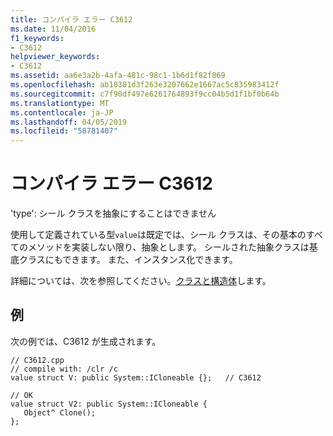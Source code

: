 ```yaml
---
title: コンパイラ エラー C3612
ms.date: 11/04/2016
f1_keywords:
- C3612
helpviewer_keywords:
- C3612
ms.assetid: aa6e3a2b-4afa-481c-98c1-1b6d1f82f869
ms.openlocfilehash: ab18381d3f263e3207662e1667ac5c835983412f
ms.sourcegitcommit: c7f90df497e6261764893f9cc04b5d1f1bf0b64b
ms.translationtype: MT
ms.contentlocale: ja-JP
ms.lasthandoff: 04/05/2019
ms.locfileid: "58781407"
---
```

# <a name="compiler-error-c3612"></a>コンパイラ エラー C3612

'type': シール クラスを抽象にすることはできません

使用して定義されている型`value`は既定では、シール クラスは、その基本のすべてのメソッドを実装しない限り、抽象とします。 シールされた抽象クラスは基底クラスにもできます。 また、インスタンス化できます。

詳細については、次を参照してください。[クラスと構造体](../../extensions/classes-and-structs-cpp-component-extensions.md)します。

## <a name="example"></a>例

次の例では、C3612 が生成されます。

```
// C3612.cpp
// compile with: /clr /c
value struct V: public System::ICloneable {};   // C3612

// OK
value struct V2: public System::ICloneable {
   Object^ Clone();
};
```